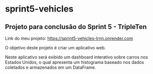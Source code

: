 # sprint5-vehicles

## Projeto para conclusão do Sprint 5 - TripleTen

Link do meu projeto: https://sprint5-vehicles-lrnn.onrender.com

O objetivo deste projeto é criar um aplicativo web.

Neste aplicativo será exibido um dashboard interativo sobre carros nos Estados Unidos, o qual apresenta um histograma baseado nos dados coletados e armazenados em um DataFrame.